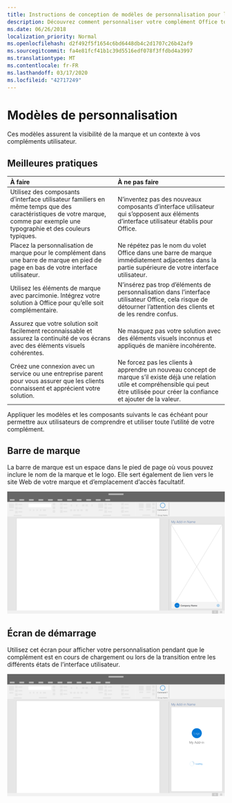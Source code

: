 ```yaml
---
title: Instructions de conception de modèles de personnalisation pour les compléments Office
description: Découvrez comment personnaliser votre complément Office tout en restant compatible avec la conception visuelle d’Office.
ms.date: 06/26/2018
localization_priority: Normal
ms.openlocfilehash: d2f492f5f1654c6bd6448db4c2d1707c26b42af9
ms.sourcegitcommit: fa4e81fcf41b1c39d5516edf078f3ffdbd4a3997
ms.translationtype: MT
ms.contentlocale: fr-FR
ms.lasthandoff: 03/17/2020
ms.locfileid: "42717249"
---
```

# <a name="branding-patterns"></a>Modèles de personnalisation

Ces modèles assurent la visibilité de la marque et un contexte à vos compléments utilisateur. 

## <a name="best-practices"></a>Meilleures pratiques

|À faire |À ne pas faire|
|:---- |:----|
| Utilisez des composants d’interface utilisateur familiers en même temps que des caractéristiques de votre marque, comme par exemple une typographie et des couleurs typiques. | N’inventez pas des nouveaux composants d’interface utilisateur qui s’opposent aux éléments d’interface utilisateur établis pour Office. | 
| Placez la personnalisation de marque pour le complément dans une barre de marque en pied de page en bas de votre interface utilisateur. | Ne répétez pas le nom du volet Office dans une barre de marque immédiatement adjacentes dans la partie supérieure de votre interface utilisateur. |
| Utilisez les éléments de marque avec parcimonie. Intégrez votre solution à Office pour qu’elle soit complémentaire. | N’insérez pas trop d’éléments de personnalisation dans l’interface utilisateur Office, cela risque de détourner l’attention des clients et de les rendre confus. |
| Assurez que votre solution soit facilement reconnaissable et assurez la continuité de vos écrans avec des éléments visuels cohérentes. | Ne masquez pas votre solution avec des éléments visuels inconnus et appliqués de manière incohérente. |
| Créez une connexion avec un service ou une entreprise parent pour vous assurer que les clients connaissent et apprécient votre solution. | Ne forcez pas les clients à apprendre un nouveau concept de marque s’il existe déjà une relation utile et compréhensible qui peut être utilisée pour créer la confiance et ajouter de la valeur. |


Appliquer les modèles et les composants suivants le cas échéant pour permettre aux utilisateurs de comprendre et utiliser toute l’utilité de votre complément.


## <a name="brand-bar"></a>Barre de marque

La barre de marque est un espace dans le pied de page où vous pouvez inclure le nom de la marque et le logo. Elle sert également de lien vers le site Web de votre marque et d’emplacement d’accès facultatif.

![Barre de marque - spécifications pour le volet Office du bureau](../images/add-in-brand-bar.png)

## <a name="splash-screen"></a>Écran de démarrage

Utilisez cet écran pour afficher votre personnalisation pendant que le complément est en cours de chargement ou lors de la transition entre les différents états de l’interface utilisateur.

![Écran de démarrage de la marque - spécifications pour le volet Office du bureau](../images/add-in-splash-screen.png)
